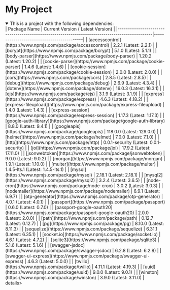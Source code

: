 # My Project
<details open>
<summary>This is a project with the following dependencies:</summary>
| Package Name                                                                                  | Current Version ( Latest Version)         | 
|-----------------------------------------------------------------------------------------------|-------------------------------------------|
|  [accesscontrol](https://www.npmjs.com/package/accesscontrol)                                 | 2.2.1 (Latest: 2.2.1)                     |
|  [bcrypt](https://www.npmjs.com/package/bcrypt)                                               | 5.1.0 (Latest: 5.1.1)                     |
|  [body-parser](https://www.npmjs.com/package/body-parser)                                     | 1.20.2 (Latest: 1.20.2)                   |
|  [cookie-parser](https://www.npmjs.com/package/cookie-parser)                                 | 1.4.6 (Latest: 1.4.6)                     |
|  [cookie-session](https://www.npmjs.com/package/cookie-session)                               | 2.0.0 (Latest: 2.0.0)                     |
|  [cors](https://www.npmjs.com/package/cors)                                                   | 2.8.5 (Latest: 2.8.5)                     |
|  [debug](https://www.npmjs.com/package/debug)                                                 | 2.6.9 (Latest: 4.3.4)                     |
|  [dotenv](https://www.npmjs.com/package/dotenv)                                               | 16.0.3 (Latest: 16.3.1)                   |
|  [ejs](https://www.npmjs.com/package/ejs)                                                     | 3.1.9 (Latest: 3.1.9)                     |
|  [express](https://www.npmjs.com/package/express)                                             | 4.6.3 (Latest: 4.18.2)                    |
|  [express-fileupload](https://www.npmjs.com/package/express-fileupload)                       | 1.4.0 (Latest: 1.4.3)                     |
|  [express-session](https://www.npmjs.com/package/express-session)                             | 1.17.3 (Latest: 1.17.3)                   |
|  [google-auth-library](https://www.npmjs.com/package/google-auth-library)                     | 8.8.0 (Latest: 9.4.1)                     |
|  [googleapis](https://www.npmjs.com/package/googleapis)                                       | 118.0.0 (Latest: 129.0.0)                 |
|  [helmet](https://www.npmjs.com/package/helmet)                                               | 7.0.0 (Latest: 7.1.0)                     |
|  [http](https://www.npmjs.com/package/http)                                                   | 0.0.1-security (Latest: 0.0.1-security)   |
|  [joi](https://www.npmjs.com/package/joi)                                                     | 17.9.2 (Latest: 17.11.0)                  |
|  [jsonwebtoken](https://www.npmjs.com/package/jsonwebtoken)                                   | 9.0.0 (Latest: 9.0.2)                     |
|  [morgan](https://www.npmjs.com/package/morgan)                                               | 1.9.1 (Latest: 1.10.0)                    |
|  [multer](https://www.npmjs.com/package/multer)                                               | 1.4.5-lts.1 (Latest: 1.4.5-lts.1)         |
|  [mysql](https://www.npmjs.com/package/mysql)                                                 | 2.18.1 (Latest: 2.18.1)                   |
|  [mysql2](https://www.npmjs.com/package/mysql2)                                               | 3.2.4 (Latest: 3.6.5)                     |
|  [node-cron](https://www.npmjs.com/package/node-cron)                                         | 3.0.2 (Latest: 3.0.3)                     |
|  [nodemailer](https://www.npmjs.com/package/nodemailer)                                       | 6.9.1 (Latest: 6.9.7)                     |
|  [otp-generator](https://www.npmjs.com/package/otp-generator)                                 | 4.0.1 (Latest: 4.0.1)                     |
|  [passport](https://www.npmjs.com/package/passport)                                           | 0.6.0 (Latest: 0.7.0)                     |
|  [passport-google-oauth20](https://www.npmjs.com/package/passport-google-oauth20)             | 2.0.0 (Latest: 2.0.0)                     |
|  [path](https://www.npmjs.com/package/path)                                                   | 0.12.7 (Latest: 0.12.7)                   |
|  [pg](https://www.npmjs.com/package/pg)                                                       | 8.10.0 (Latest: 8.11.3)                   |
|  [sequelize](https://www.npmjs.com/package/sequelize)                                         | 6.31.1 (Latest: 6.35.1)                   |
|  [socket.io](https://www.npmjs.com/package/socket.io)                                         | 4.6.1 (Latest: 4.7.2)                     |
|  [sqlite3](https://www.npmjs.com/package/sqlite3)                                             | 5.1.6 (Latest: 5.1.6)                     |
|  [swagger-jsdoc](https://www.npmjs.com/package/swagger-jsdoc)                                 | 6.2.8 (Latest: 6.2.8)                     |
|  [swagger-ui-express](https://www.npmjs.com/package/swagger-ui-express)                       | 4.6.3 (Latest: 5.0.0)                     |
|  [twilio](https://www.npmjs.com/package/twilio)                                               | 4.11.1 (Latest: 4.19.3)                   |
|  [uuid](https://www.npmjs.com/package/uuid)                                                   | 9.0.0 (Latest: 9.0.1)                     |
|  [winston](https://www.npmjs.com/package/winston)                                             | 3.9.0 (Latest: 3.11.0)                    |
</details>details>
